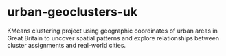 # urban-geoclusters-uk
KMeans clustering project using geographic coordinates of urban areas in Great Britain to uncover spatial patterns and explore relationships between cluster assignments and real-world cities.
